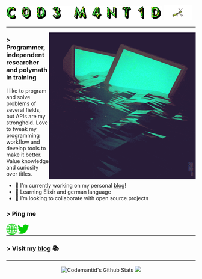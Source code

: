 <img src='https://github.com/codemantid/codemantid/raw/main/assets/gifs/codemantid.gif' width='415'> <img src='https://raw.githubusercontent.com/codemantid/codemantid/main/assets/gifs/mantis_without_bg.gif' width='75px'>

---


<img align='right' src='https://raw.githubusercontent.com/codemantid/codemantid/main/assets/gifs/readme.gif' width='390"'>

### > Programmer, independent researcher and polymath in training
I like to program and solve problems of several fields, but APIs are my stronghold.
Love to tweak my programming workflow and develop tools to make it better.
Value knowledge and curiosity over titles. 

- 🔭 I’m currently working on my personal [blog](https://codemantid.com)!
- 🌱 Learning Elixir and german language
- 👯 I’m looking to collaborate with open source projects

### > Ping me

[<img align="left" alt="codemantid.com" width="30px" src="https://github.com/codemantid/codemantid/blob/main/assets/icons/website_icon%20(copy).png" />][website]

[<img align="left" alt="codemantid | Twitter" width="30px" src="https://github.com/codemantid/codemantid/blob/main/assets/icons/twitter_icon%20(copy).png" />][twitter]

<br />

---

### > Visit my [blog](https://codemantid.com) 📚

---
<div align="center">
    <img height="170" alt="Codemantid's Github Stats" src="https://github-readme-stats.vercel.app/api?username=codemantid&show_icons=true&hide_border=true&theme=merko&hide_rank=true&count_private=true" />

  <img height="170" src="https://github-readme-stats.vercel.app/api/top-langs/?username=codemantid&layout=compact&theme=merko&hide_border=true"/>
</div>

[website]: https://codemantid.com
[twitter]: https://twitter.com/codemantid





